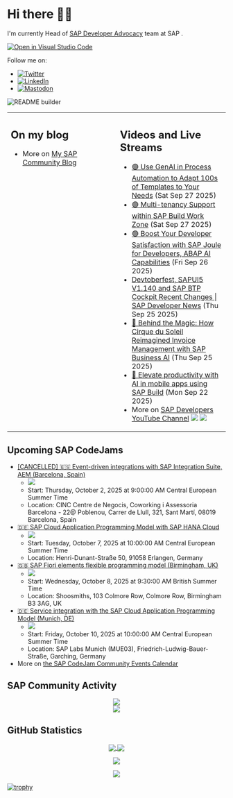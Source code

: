 
# Hi there 👋🏼

I'm currently Head of [SAP Developer Advocacy](https://developers.sap.com/developer-advocates.html) team at SAP .

[![Open in Visual Studio Code](https://img.shields.io/badge/Made%20for-VSCode-1f425f.svg)](https://github.dev/jung-thomas/jung-thomas)

Follow me on:
- <a href="https://twitter.com/thomas_jung"><img alt="Twitter" src="https://img.shields.io/badge/thomas_jung-%231DA1F2.svg?style=for-the-badge&logo=Twitter&logoColor=white"/></a>
- <a href="https://www.linkedin.com/in/thomasjungsap/"><img alt="LinkedIn" src="https://img.shields.io/badge/linkedin-%230077B5.svg?style=for-the-badge&logo=linkedin&logoColor=white"/></a>
- <a rel="me" href="https://mastodon.cloud/@thomas_jung"><img alt="Mastodon" src="https://img.shields.io/mastodon/follow/109262551990174478?domain=https%3A%2F%2Fmastodon.cloud%2F&style=social"/></a>

![README builder](https://github.com/jung-thomas/jung-thomas/workflows/README%20builder/badge.svg)

<table><tr><td valign="top" width="50%">
 
## On my blog
- More on [My SAP Community Blog](https://community.sap.com/t5/user/viewprofilepage/user-id/139)
</td>
  
<td valign="top" width="50%">
  
## Videos and Live Streams
- [🟣 Use GenAI in Process Automation to  Adapt 100s of Templates to Your Needs](https://www.youtube.com/watch?v=MX1PdXNQ8I4) (Sat Sep 27 2025)
- [🟣 Multi-tenancy Support within SAP Build Work Zone](https://www.youtube.com/watch?v=cU90JRM9bRo) (Sat Sep 27 2025)
- [🟢 Boost Your Developer Satisfaction with SAP Joule for Developers, ABAP AI Capabilities](https://www.youtube.com/watch?v=b9lmZHp2WaA) (Fri Sep 26 2025)
- [Devtoberfest, SAPUI5 V1.140 and SAP BTP Cockpit Recent Changes | SAP Developer News](https://www.youtube.com/watch?v=werUh2w7n88) (Thu Sep 25 2025)
- [🔵 Behind the Magic: How Cirque du Soleil Reimagined Invoice Management with SAP Business AI](https://www.youtube.com/watch?v=l4mQ73tFT1s) (Thu Sep 25 2025)
- [🔵 Elevate productivity with AI in mobile apps using SAP Build](https://www.youtube.com/watch?v=S4IQpyCXjso) (Mon Sep 22 2025)
- More on [SAP Developers YouTube Channel](https://www.youtube.com/channel/UCNfmelKDrvRmjYwSi9yvrMg) ![](https://img.shields.io/youtube/channel/views/UCNfmelKDrvRmjYwSi9yvrMg) ![](https://img.shields.io/youtube/channel/subscribers/UCNfmelKDrvRmjYwSi9yvrMg)
</td></tr></table>

## Upcoming SAP CodeJams
- [[CANCELLED] 🇪🇸 Event-driven integrations with SAP Integration Suite, AEM (Barcelona, Spain)](https://community.sap.com/t5/sap-codejam/cancelled-event-driven-integrations-with-sap-integration-suite-aem/ev-p/14204702)
  - <img src="https://community.sap.com/t5/image/serverpage/image-id/105415i052CC3F6FF50A0FC/image-size/thumb?v=v2&px=150" />
  - Start: Thursday, October 2, 2025 at 9:00:00 AM Central European Summer Time
  - Location: CINC Centre de Negocis, Coworking i Assessoria Barcelona - 22@ Poblenou, Carrer de Llull, 321, Sant Martí, 08019 Barcelona, Spain
- [🇩🇪 SAP Cloud Application Programming Model with SAP HANA Cloud](https://community.sap.com/t5/sap-codejam/sap-cloud-application-programming-model-with-sap-hana-cloud/ev-p/14211068)
  - <img src="https://community.sap.com/t5/image/serverpage/image-id/311186i395A1C4457C8F9F8/image-size/thumb/is-moderation-mode/true?v=v2&px=150" />
  - Start: Tuesday, October 7, 2025 at 10:00:00 AM Central European Summer Time
  - Location: Henri-Dunant-Straße 50, 91058 Erlangen, Germany
- [🇬🇧 SAP Fiori elements flexible programming model (Birmingham, UK)](https://community.sap.com/t5/sap-codejam/sap-fiori-elements-flexible-programming-model-birmingham-uk/ev-p/14210332)
  - <img src="https://community.sap.com/t5/image/serverpage/image-id/310861i0A9D1A3A93AF1ABE/image-size/thumb/is-moderation-mode/true?v=v2&px=150" />
  - Start: Wednesday, October 8, 2025 at 9:30:00 AM British Summer Time
  - Location: Shoosmiths, 103 Colmore Row, Colmore Row, Birmingham B3 3AG, UK
- [🇩🇪 Service integration with the SAP Cloud Application Programming Model (Munich, DE)](https://community.sap.com/t5/sap-codejam/service-integration-with-the-sap-cloud-application-programming-model-munich/ev-p/14212922)
  - <img src="https://community.sap.com/t5/image/serverpage/image-id/312113iC441150D1600CB02/image-size/thumb/is-moderation-mode/true?v=v2&px=150" />
  - Start: Friday, October 10, 2025 at 10:00:00 AM Central European Summer Time
  - Location: SAP Labs Munich (MUE03), Friedrich-Ludwig-Bauer-Straße, Garching, Germany
- More on [the SAP CodeJam Community Events Calendar](https://groups.community.sap.com/t5/sap-codejam/eb-p/codejam-events)

## SAP Community Activity
<p align = "center">
<a href="https://community.sap.com/t5/user/viewprofilepage/user-id/139">
  <img align="center" src="https://devrel-tools-prod-scn-badges-srv.cfapps.eu10.hana.ondemand.com/activity/139" />
</a>
</br>
<a href="https://community.sap.com/t5/user/viewprofilepage/user-id/139">
  <img align="center" src="https://devrel-tools-prod-scn-badges-srv.cfapps.eu10.hana.ondemand.com/showcaseBadges/139/1570/674/384/900/390" />
</a>
</p>

## GitHub Statistics
<p align = "center">
<a href="https://github.com/anuraghazra/github-readme-stats">
  <img align="center" src="https://github-readme-stats.vercel.app/api?username=jung-thomas&count_private=true&show_icons=true&theme=dark&line_height=27" />
</a>
<a href="https://github.com/anuraghazra/github-readme-stats">
  <img align="center" src="https://github-readme-stats.vercel.app/api/top-langs/?username=jung-thomas&show_icons=true&theme=dark" />
</a>
</p>

<p align = "center">
 <img  src="https://github-readme-streak-stats.herokuapp.com/?user=jung-thomas&show_icons=true&locale=en&layout=compact&theme=dark&line_height=0" />
</p> 

<p align = "center">
 <img src="https://activity-graph.herokuapp.com/graph?username=jung-thomas&theme=redical">
</p> 

[![trophy](https://github-profile-trophy.vercel.app/?username=jung-thomas&theme=onedark)](https://github.com/ryo-ma/github-profile-trophy)



